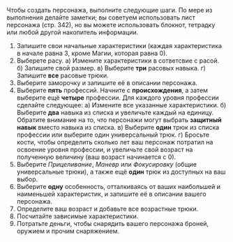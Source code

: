 Чтобы создать персонажа, выполните следующие шаги. По мере из выполнения делайте заметки; вы советуем использовать лист персонажа (стр. 342), но вы можете использовать блокнот, тетрадку или любой другой накопитель информации.
1. Запишите свои начальные характеристики (каждая характеристика в начале равна 3, кроме Магии, которая равна 0).
2. Выберете расу.
	а) Измените характеристики в сответсвие с расой.
	б) Запишите свой размер.
	в) Выберите **три** расовых навыка.
	г) Запишите **все** расовые трюки.
3. Выберите заморочку и запишите её в описании персонажа.
4. Выберите **пять** профессий. Начните с **происхождения**, а затем выберите ещё **четыре** профессии. Для каждого уровня профессии сделайте следующее:
	а) Измените все указанные характеристики.
	б) Выберите **два** навыка из списка и увеличьте каждый на единицу. Обратите внимание на то, что персонажи могут выбрать **защитный навык** вместо навыка из списка.
	в) Выберите **один** трюк из списка профессии или выберите один универсальный трюк.
	г) Бросьте кости, чтобы определить сколько лет ваш персонаж потратил на освоение уровня профессии, и увеличьте свой возраст на полученную величину (ваш возраст начинается с 0).
5. Выберите *Прицеливание*, *Маневр* или *Фокусировку* (общие универсальные трюки), а также ещё **один** трюк из доступных на ваш выбор.
6. Выберите **одну** особенность, отталкиваясь от ваших наибольшей и наименьшей характеристик, и запишите её в описании вашего персонажа.
7. Определите ваш возраст и добавьте все возрастные трюки.
8. Посчитайте зависимые характеристики.
9. Потратьте деньги, чтобы снарядить вашего персонажа броней, оружием и прочим снаряжением.